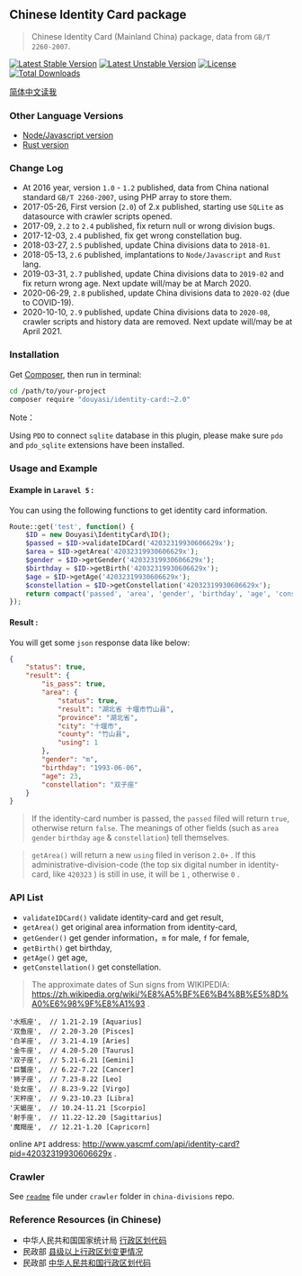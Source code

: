 Chinese Identity Card package
-----------------------------

>   Chinese Identity Card (Mainland China) package, data from `GB/T 2260-2007`.  

[![Latest Stable Version](https://poser.pugx.org/douyasi/identity-card/v/stable.svg?format=flat-square)](https://packagist.org/packages/douyasi/identity-card)
[![Latest Unstable Version](https://poser.pugx.org/douyasi/identity-card/v/unstable.svg?format=flat-square)](https://packagist.org/packages/douyasi/identity-card)
[![License](https://poser.pugx.org/douyasi/identity-card/license?format=flat-square)](https://packagist.org/packages/douyasi/identity-card)
[![Total Downloads](https://poser.pugx.org/douyasi/identity-card/downloads?format=flat-square)](https://packagist.org/packages/douyasi/identity-card)

[简体中文读我](readme.md)

### Other Language Versions

- [Node/Javascript version](https://github.com/ycrao/id.js)
- [Rust version](https://github.com/ycrao/idrs)

### Change Log

- At 2016 year, version `1.0` - `1.2` published, data from China national standard `GB/T 2260-2007`, using PHP array to store them.
- 2017-05-26, First version (`2.0`) of 2.x published, starting use `SQLite` as datasource with crawler scripts opened.
- 2017-09, `2.2` to `2.4` published, fix return null or wrong division bugs.
- 2017-12-03, `2.4` published, fix get wrong constellation bug.
- 2018-03-27, `2.5` published, update China divisions data to `2018-01`.
- 2018-05-13, `2.6` published, implantations to `Node/Javascript` and `Rust` lang.
- 2019-03-31, `2.7` published, update China divisions data to `2019-02` and fix return wrong age. Next update will/may be at March 2020.
- 2020-06-29, `2.8` published, update China divisions data to `2020-02` (due to COVID-19). 
- 2020-10-10, `2.9` published, update China divisions data to `2020-08`, crawler scripts and history data are removed. Next update will/may be at April 2021.

### Installation

Get [Composer](https://getcomposer.org/), then run in terminal:

```bash
cd /path/to/your-project
composer require "douyasi/identity-card:~2.0"
```

Note：

Using `PDO` to connect `sqlite` database in this plugin, please make sure `pdo` and `pdo_sqlite` extensions have been installed.

### Usage and Example

#### Example in `Laravel 5` :

You can using the following functions to get identity card information.

```php
Route::get('test', function() {
    $ID = new Douyasi\IdentityCard\ID();
    $passed = $ID->validateIDCard('42032319930606629x');
    $area = $ID->getArea('42032319930606629x');
    $gender = $ID->getGender('42032319930606629x');
    $birthday = $ID->getBirth('42032319930606629x');
    $age = $ID->getAge('42032319930606629x');
    $constellation = $ID->getConstellation('42032319930606629x');
    return compact('passed', 'area', 'gender', 'birthday', 'age', 'constellation');
});
```

#### Result :

You will get some `json` response data like below:

```json
{
    "status": true,
    "result": {
        "is_pass": true,
        "area": {
            "status": true,
            "result": "湖北省 十堰市竹山县",
            "province": "湖北省",
            "city": "十堰市",
            "county": "竹山县",
            "using": 1
        },
        "gender": "m",
        "birthday": "1993-06-06",
        "age": 23,
        "constellation": "双子座"
    }
}
```

>   If the identity-card number is passed, the `passed` filed will return `true`, otherwise return `false`. The meanings of other fields (such as `area` `gender`   `birthday` `age` & `constellation`) tell themselves.

>   `getArea()` will return a new `using` filed in verison `2.0+` . If this administrative-division-code (the top six digital number in identity-card, like `420323` ) is still in use, it will be `1` , otherwise `0` .

### API List

- `validateIDCard()` validate identity-card and get result,
- `getArea()` get original area information from identity-card,
- `getGender()` get gender information，`m` for male, `f` for female,
- `getBirth()` get birthday,
- `getAge()` get age,
- `getConstellation()` get constellation.

>   The approximate dates of
Sun signs from WIKIPEDIA: https://zh.wikipedia.org/wiki/%E8%A5%BF%E6%B4%8B%E5%8D%A0%E6%98%9F%E8%A1%93 .

```
'水瓶座',  // 1.21-2.19 [Aquarius]
'双鱼座',  // 2.20-3.20 [Pisces]
'白羊座',  // 3.21-4.19 [Aries]
'金牛座',  // 4.20-5.20 [Taurus]
'双子座',  // 5.21-6.21 [Gemini]
'巨蟹座',  // 6.22-7.22 [Cancer]
'狮子座',  // 7.23-8.22 [Leo]
'处女座',  // 8.23-9.22 [Virgo]
'天秤座',  // 9.23-10.23 [Libra]
'天蝎座',  // 10.24-11.21 [Scorpio]
'射手座',  // 11.22-12.20 [Sagittarius]
'魔羯座',  // 12.21-1.20 [Capricorn]
```

online `API` address: http://www.yascmf.com/api/identity-card?pid=42032319930606629x .

### Crawler

See [`readme`](https://github.com/douyasi/china-divisions/tree/master/crawler) file under `crawler` folder in `china-divisions` repo.

### Reference Resources (in Chinese)

- 中华人民共和国国家统计局 [行政区划代码](http://www.stats.gov.cn/tjsj/tjbz/xzqhdm/)
- 民政部 [县级以上行政区划变更情况](http://xzqh.mca.gov.cn/description?dcpid=1)
- 民政部 [中华人民共和国行政区划代码](http://www.mca.gov.cn/article/sj/tjbz/a/)
